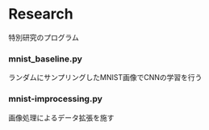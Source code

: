 # Research
特別研究のプログラム

### mnist_baseline.py
ランダムにサンプリングしたMNIST画像でCNNの学習を行う

### mnist-improcessing.py
画像処理によるデータ拡張を施す
